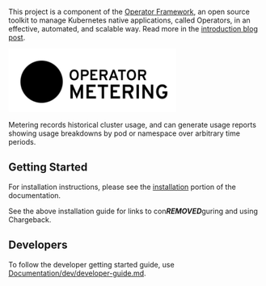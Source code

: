 This project is a component of the [Operator Framework](https://github.com/operator-framework), an open source toolkit to manage Kubernetes native applications, called Operators, in an effective, automated, and scalable way. Read more in the [introduction blog post](https://coreos.com/blog/introducing-operator-framework).

<img src="Documentation/operator_logo_metering_color.svg" height="125px"></img>

Metering records historical cluster usage, and can generate usage reports showing usage breakdowns by pod or namespace over arbitrary time periods.

## Getting Started

For installation instructions, please see the [installation](Documentation/install-metering.md) portion of the documentation.

See the above installation guide for links to con***REMOVED***guring and using Chargeback.

## Developers

To follow the developer getting started guide, use [Documentation/dev/developer-guide.md](Documentation/dev/developer-guide.md).
